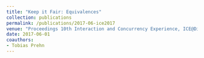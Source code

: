 ```yaml
---
title: "Keep it Fair: Equivalences"
collection: publications
permalink: /publications/2017-06-ice2017
venue: "Proceedings 10th Interaction and Concurrency Experience, ICE@DisCoTec 2017, Neuchâtel, Switzerland, 21-22nd June 2017"
date: 2017-06-01
coauthors:
- Tobias Prehn
---
```

